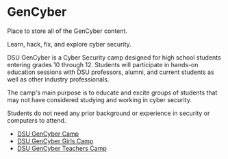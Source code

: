 # GenCyber
Place to store all of the GenCyber content.

Learn, hack, fix, and explore cyber security.

DSU GenCyber is a Cyber Security camp designed for high school students entering grades 10 through 12. Students will participate in hands-on education sessions with DSU professors, alumni, and current students as well as other industry professionals.

The camp's main purpose is to educate and excite groups of students that may not have considered studying and working in cyber security.

Students do not need any prior background or experience in security or computers to attend.

* [DSU GenCyber Camp](https://gencyber.camp)
* [DSU GenCyber Girls Camp](https://www.cybher.org/camp/)
* [DSU GenCyber Teachers Camp](http://www.gencyberteachers.camp)